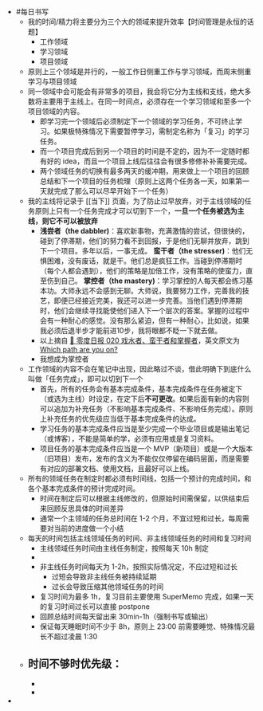 - #每日书写
	- 我的时间/精力将主要分为三个大的领域来提升效率【时间管理是永恒的话题】
		- 工作领域
		- 学习领域
		- 项目领域
	- 原则上三个领域是并行的，一般工作日侧重工作与学习领域，而周末侧重学习与项目领域
	- 同一领域中会可能会有非常多的项目，我会将它分为主线和支线，绝大多数将主要用于主线上。在同一时间点，必须存在一个学习领域和至多一个项目领域的内容。
		- 即学习完一个领域后必须制定下一个领域的学习任务，不可终止学习。如果极特殊情况下需要暂停学习，需制定名称为「复习」的学习任务。
		- 而一个项目完成后到另一个项目的时间是不定的，因为不一定随时都有好的 idea，而且一个项目上线后往往会有很多修修补补需要完成。
		- 两个领域任务的切换有最多两天的缓冲期，用来做上一个项目的回顾总结和下一个项目的任务梳理（原则上这两个任务各一天，如果第一天就完成了那么可以尽早开始下一个任务）
	- 我的主线将记录于 [[当下]] 页面，为了防止过早放弃，对于主线领域的任务原则上只有一个任务完成才可以切到下一个，**一旦一个任务被选为主线，则它不可以被放弃**
		- **浅尝者（the dabbler)**：喜欢新事物，充满激情的尝试，但很快的，碰到了停滞期，他们的努力看不到回报，于是他们无聊并放弃，跳到下一个项目。多年以后，一事无成。
		  **蛮干者（the stresser)**：他们无惧困难，没有废话，就是干。他们总是疯狂工作。当碰到停滞期时（每个人都会遇到），他们的策略是加倍工作，没有策略的使蛮力，直至伤到自己。
		  **掌控者（the mastery)**：学习掌控的人每天都会练习基本功。大师永远不会感到无聊。大师说，我要努力工作，完善我的技艺，即便已经接近完美，我还可以进一步完善。当他们遇到停滞期时，他们会继续寻找能使他们进入下一个层次的答案。掌握的过程中会有一种耐心的感觉。没有那么紧迫，但有一种耐心，比如说，如果我必须后退半步才能前进10步，我将眼都不眨一下就去做。
		- 以上摘自 [🥤 零度日报 020 戏水者、蛮干者和掌握者](https://zerocoke.ck.page/posts/020)，英文原文为 [Which path are you on?](http://www.lorettahelson.com/which-path-are-you-on/)
		- 我想成为掌控者
	- 工作领域的内容不会在笔记中出现，因此略过不谈，借此明确下到底什么叫做「任务完成」，即可以切到下一个
		- 首先，所有的任务会有基本完成条件，基本完成条件在任务被定下（或选为主线）时设定，在定下后**不可更改**。如果后面有新的内容则可以追加为补充任务（不影响基本完成条件、不影响任务完成）。原则上补充任务的优先级应当低于基本完成条件的达成。
		- 学习任务的基本完成条件应当是至少完成一个毕业项目或是输出笔记（或博客），不能是简单的学，必须有应用或是复习资料。
		- 项目任务的基本完成条件应当是一个 MVP（新项目）或是一个大版本（旧项目）发布，发布的含义为不能仅仅停留在编码层面，而是需要有对应的部署文档、使用文档，且最好可以上线。
	- 所有的领域任务在制定时都必须有时间线，包括一个预计的完成时间，和各个基本完成条件的预计完成时间。
		- 时间在制定后可以根据主线修改的，但原始时间需保留，以供结束后来回顾反思具体的时间差异
		- 通常一个主领域的任务总时间在 1-2 个月，不宜过短和过长，每周需要对当前的进度做一个小结
	- 每天的时间包括主线领域任务的时间、非主线领域任务的时间和复习时间
		- 主线领域任务时间由主线任务制定，按照每天 10h 制定
		-
		- 非主线任务时间每天为 1-2h，按照实际情况定，不应过短和过长
			- 过短会导致非主线任务被持续延期
			- 过长会导致压缩其他领域任务的时间
		- 复习时间为最多 1h，复习目前主要使用 SuperMemo 完成，如果一天的复习时间过长可以直接 postpone
		- 回顾总结时间每天留出来 30min-1h（强制书写或输出）
		- 保证每天睡眠时间不少于 8h，原则上 23:00 前需要睡觉、特殊情况最长不超过凌晨 1:30
	- 时间不够时优先级：
		-
		-
		-
-